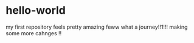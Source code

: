 # hello-world
my first repository
feels pretty amazing 
feww what a journey!!1!!!
making some more cahnges !!
